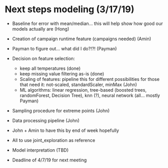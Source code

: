 # Next steps modeling (3/17/19)

- Baseline for error with mean/median... this will help show how good our models actually are (Hong)
- Creation of campaign runtime feature (campaigns needed) (Amin)
- Payman to figure out... what did I do?!?! (Payman)
- Decision on feature selection: 
  - keep all temperatures (done)
  - keep missing value filtering as-is (done)
  - Scaling of features: pipeline this for different possibilities for those that need it: not-scaled, standardScaler, minMax (John)
  - ML algorithms: linear regression, tree-based (boosted trees, randomForest, Decision Tree), knn (?), neural network (all... mostly Payman)
  
- Sampling procedure for extreme points (John)
- Data processing pipeline (John)

- John + Amin to have this by end of week hopefully

- All to use joint_exploration as reference

- Model interpretation (TBD)

- Deadline of 4/7/19 for next meeting
